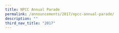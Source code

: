 ```yaml
---
title: NPCC Annual Parade
permalink: /announcements/2017/npcc-annual-parade/
description: ""
third_nav_title: "2017"
---
```

